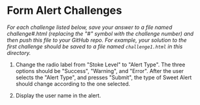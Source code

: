 # Form Alert Challenges

_For each challenge listed below, save your answer to a file named challenge#.html (replacing the
"#" symbol with the challenge number) and then push this file to your GitHub repo. For example, your
solution to the first challenge should be saved to a file named ```challenge1.html``` in this
directory._

1. Change the radio label from "Stoke Level" to "Alert Type". The three options should be "Success",
"Warning", and "Error". After the user selects the "Alert Type", and presses "Submit", the type of
Sweet Alert should change according to the one selected.

2. Display the user name in the alert.
